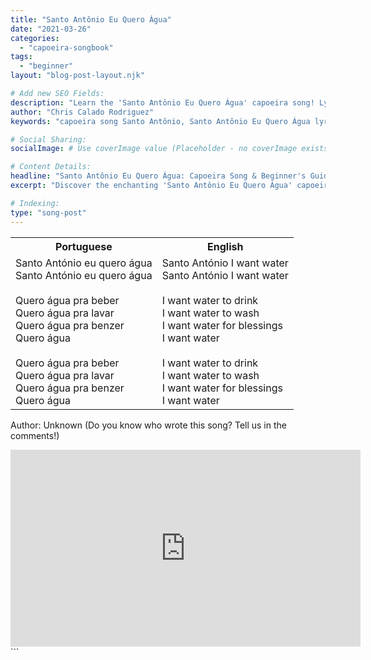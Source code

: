 ```yaml
---
title: "Santo Antônio Eu Quero Água"
date: "2021-03-26"
categories:
  - "capoeira-songbook"
tags:
  - "beginner"
layout: "blog-post-layout.njk"

# Add new SEO Fields:
description: "Learn the 'Santo Antônio Eu Quero Água' capoeira song! Lyrics, meaning, and beginner-friendly breakdown for aspiring capoeiristas."
author: "Chris Calado Rodriguez"
keywords: "capoeira song Santo Antônio, Santo Antônio Eu Quero Água lyrics, beginner capoeira songs, easy capoeira songs, capoeira song meaning, capoeira music for beginners, popular capoeira songs, capoeira song tutorial"

# Social Sharing:
socialImage: # Use coverImage value (Placeholder - no coverImage exists in original)

# Content Details:
headline: "Santo Antônio Eu Quero Água: Capoeira Song & Beginner's Guide"
excerpt: "Discover the enchanting 'Santo Antônio Eu Quero Água' capoeira song, perfect for beginners looking to expand their repertoire and understand its cultural significance."

# Indexing:
type: "song-post"
---
```



<table class="capoeira-table">
    <tr class="header-row">
        <th>Portuguese</th>
        <th>English</th>
    </tr>
    <tr>
        <td>Santo António eu quero água<br>
        Santo António eu quero água<br><br>
        Quero água pra beber<br>
        Quero água pra lavar<br>
        Quero água pra benzer<br>
        Quero água<br><br>
        Quero água pra beber<br>
        Quero água pra lavar<br>
        Quero água pra benzer<br>
        Quero água
        </td>
        <td>Santo António I want water<br>
        Santo António I want water<br><br>
        I want water to drink<br>
        I want water to wash<br>
        I want water for blessings<br>
        I want water<br><br>
        I want water to drink<br>
        I want water to wash<br>
        I want water for blessings<br>
        I want water
        </td>
    </tr>
</table>
<figcaption>

Author: Unknown (Do you know who wrote this song? Tell us in the comments!)

</figcaption>

<iframe width="560" height="315" src="https://www.youtube.com/embed/vIYog6Sb4tw" title="YouTube video player" frameborder="0" allow="accelerometer; autoplay; clipboard-write; encrypted-media; gyroscope; picture-in-picture" allowfullscreen></iframe>
```